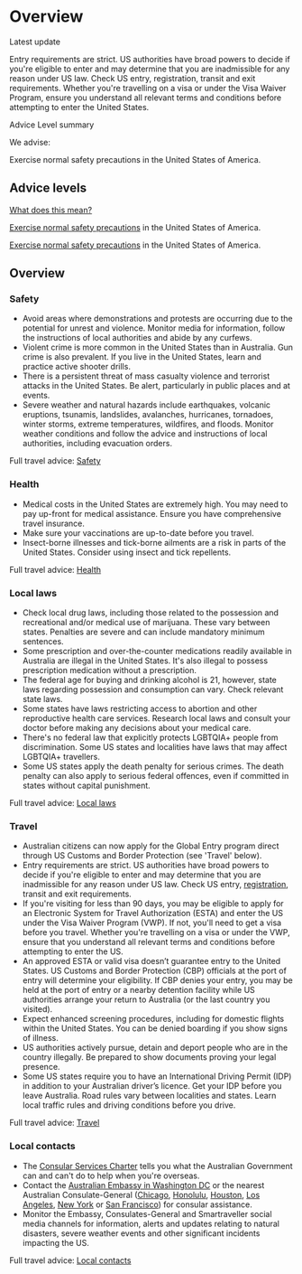 # Overview

Latest update

Entry requirements are strict. US authorities have broad powers to decide if you're eligible to enter and may determine that you are inadmissible for any reason under US law. Check US entry, registration, transit and exit requirements. Whether you're travelling on a visa or under the Visa Waiver Program, ensure you understand all relevant terms and conditions before attempting to enter the United States.

Advice Level summary

We advise:

Exercise normal safety precautions in the United States of America.

## Advice levels

[What does this mean?](/before-you-go/travel-advice-explained/)

[Exercise normal safety precautions](https://www.smartraveller.gov.au/consular-services/travel-advice-explained#level1) in the United States of America.

[Exercise normal safety precautions](https://www.smartraveller.gov.au/consular-services/travel-advice-explained#level1) in the United States of America.

## Overview

### Safety

* Avoid areas where demonstrations and protests are occurring due to the potential for unrest and violence. Monitor media for information, follow the instructions of local authorities and abide by any curfews.
* Violent crime is more common in the United States than in Australia. Gun crime is also prevalent. If you live in the United States, learn and practice active shooter drills.
* There is a persistent threat of mass casualty violence and terrorist attacks in the United States. Be alert, particularly in public places and at events.
* Severe weather and natural hazards include earthquakes, volcanic eruptions, tsunamis, landslides, avalanches, hurricanes, tornadoes, winter storms, extreme temperatures, wildfires, and floods. Monitor weather conditions and follow the advice and instructions of local authorities, including evacuation orders.

Full travel advice: [Safety](#safety)

### Health

* Medical costs in the United States are extremely high. You may need to pay up-front for medical assistance. Ensure you have comprehensive travel insurance.
* Make sure your vaccinations are up-to-date before you travel.
* Insect-borne illnesses and tick-borne ailments are a risk in parts of the United States. Consider using insect and tick repellents.

Full travel advice: [Health](#health)

### Local laws

* Check local drug laws, including those related to the possession and recreational and/or medical use of marijuana. These vary between states. Penalties are severe and can include mandatory minimum sentences.
* Some prescription and over-the-counter medications readily available in Australia are illegal in the United States. It's also illegal to possess prescription medication without a prescription.
* The federal age for buying and drinking alcohol is 21, however, state laws regarding possession and consumption can vary. Check relevant state laws.
* Some states have laws restricting access to abortion and other reproductive health care services. Research local laws and consult your doctor before making any decisions about your medical care.
* There's no federal law that explicitly protects LGBTQIA+ people from discrimination. Some US states and localities have laws that may affect LGBTQIA+ travellers.
* Some US states apply the death penalty for serious crimes. The death penalty can also apply to serious federal offences, even if committed in states without capital punishment.

Full travel advice: [Local laws](#local-laws)

### Travel

* Australian citizens can now apply for the Global Entry program direct through US Customs and Border Protection (see 'Travel' below).
* Entry requirements are strict. US authorities have broad powers to decide if you're eligible to enter and may determine that you are inadmissible for any reason under US law. Check US entry, [registration](https://www.uscis.gov/alienregistration), transit and exit requirements.
* If you're visiting for less than 90 days, you may be eligible to apply for an Electronic System for Travel Authorization (ESTA) and enter the US under the Visa Waiver Program (VWP). If not, you'll need to get a visa before you travel. Whether you're travelling on a visa or under the VWP, ensure that you understand all relevant terms and conditions before attempting to enter the US.
* An approved ESTA or valid visa doesn’t guarantee entry to the United States. US Customs and Border Protection (CBP) officials at the port of entry will determine your eligibility. If CBP denies your entry, you may be held at the port of entry or a nearby detention facility while US authorities arrange your return to Australia (or the last country you visited).
* Expect enhanced screening procedures, including for domestic flights within the United States. You can be denied boarding if you show signs of illness.
* US authorities actively pursue, detain and deport people who are in the country illegally. Be prepared to show documents proving your legal presence.
* Some US states require you to have an International Driving Permit (IDP) in addition to your Australian driver’s licence. Get your IDP before you leave Australia. Road rules vary between localities and states. Learn local traffic rules and driving conditions before you drive.

Full travel advice: [Travel](#travel)

### Local contacts

* The [Consular Services Charter](https://www.smartraveller.gov.au/node/46) tells you what the Australian Government can and can't do to help when you're overseas.
* Contact the [Australian Embassy in Washington DC](https://usa.embassy.gov.au/) or the nearest Australian Consulate-General ([Chicago](https://usa.embassy.gov.au/our-locations), [Honolulu](https://usa.embassy.gov.au/our-locations), [Houston](https://usa.embassy.gov.au/our-locations), [Los Angeles](https://usa.embassy.gov.au/our-locations), [New York](https://usa.embassy.gov.au/our-locations) or [San Francisco](https://usa.embassy.gov.au/our-locations)) for consular assistance.
* Monitor the Embassy, Consulates-General and Smartraveller social media channels for information, alerts and updates relating to natural disasters, severe weather events and other significant incidents impacting the US.

Full travel advice: [Local contacts](#local-contacts)